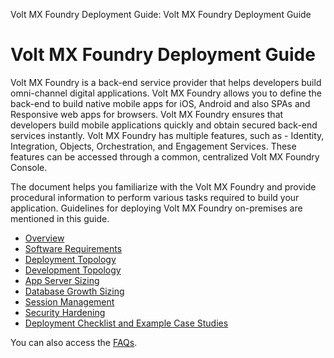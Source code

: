 
Volt MX Foundry Deployment Guide: Volt MX Foundry Deployment Guide

# Volt MX Foundry Deployment Guide

Volt MX Foundry is a back-end service provider that helps developers build omni-channel digital applications. Volt MX Foundry allows you to define the back-end to build native mobile apps for iOS, Android and also SPAs and Responsive web apps for browsers. Volt MX Foundry ensures that developers build mobile applications quickly and obtain secured back-end services instantly. Volt MX Foundry has multiple features, such as - Identity, Integration, Objects, Orchestration, and Engagement Services. These features can be accessed through a common, centralized Volt MX Foundry Console.

The document helps you familiarize with the Volt MX Foundry and provide procedural information to perform various tasks required to build your application. Guidelines for deploying Volt MX Foundry on-premises are mentioned in this guide.

- [Overview](Deployment.md#deployment-guide)
- [Software Requirements](Deployment.md#software-requirements)
- [Deployment Topology](Deployment.md#deployment-topology)
- [Development Topology](Deployment.md#development-topology)
- [App Server Sizing](Deployment.md#app-server-sizing)
- [Database Growth Sizing](Deployment.md#database-growth-sizing)
- [Session Management](Deployment.md#session-management)
- [Security Hardening](Hardening_Guide.md)
- [Deployment Checklist and Example Case Studies](Deployment_Checklist.md)

You can also access the [FAQs](FAQs.md).
